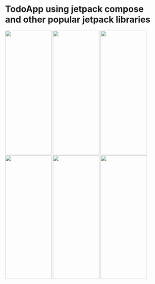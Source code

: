 # TodoApp using jetpack compose and other popular jetpack libraries
<img src="https://user-images.githubusercontent.com/27769280/134556763-3db92625-b645-4d6f-a121-795364f1bd55.png" width="150" height="400">
<img src="https://user-images.githubusercontent.com/27769280/134556768-2cfee8ad-640f-44b4-aa4d-5a1cef7cbb73.png" width="150" height="400">
<img src="https://user-images.githubusercontent.com/27769280/134556772-c3eabd50-9039-4d82-8787-b22301deb33d.png" width="150" height="400">
<img src="https://user-images.githubusercontent.com/27769280/134556776-a3d27eaa-988b-41b9-b652-23627886b102.png" width="150" height="400">
<img src="https://user-images.githubusercontent.com/27769280/134556781-ad7ee5a3-965a-4c37-90b1-eab6b8ff25d5.png" width="150" height="400">
<img src="https://user-images.githubusercontent.com/27769280/134556782-f1ca154f-64d4-4cb6-81ed-86703d09bbb7.png" width="150" height="400">
